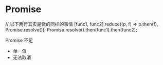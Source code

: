# Promise

// 以下两行其实是做的同样的事情 \[func1, func2\].reduce\(\(p, f\) =&gt; p.then\(f\), Promise.resolve\(\)\); Promise.resolve\(\).then\(func1\).then\(func2\);

Promise 不足

* 单一值
* 无法取消

